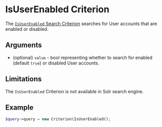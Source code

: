 # IsUserEnabled Criterion

The [`IsUserEnabled` Search Criterion](https://github.com/ezsystems/ezplatform-kernel/blob/v1.0.0/eZ/Publish/API/Repository/Values/Content/Query/Criterion/IsUserEnabled.php)
searches for User accounts that are enabled or disabled.

## Arguments

- (optional) `value` - bool representing whether to search for enabled (default `true`)
or disabled User accounts.

## Limitations

The `IsUserEnabled` Criterion is not available in Solr search engine.

## Example

``` php
$query->query = new Criterion\IsUserEnabled();
```
